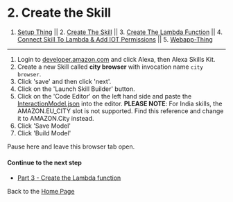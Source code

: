 # 2. Create the Skill <a id="title"></a>

1. [Setup Thing](../setup-thing/README.md#title) || 2. [Create The Skill](../update-shadow/PAGE2.md#title) || 3. [Create The Lambda Function](../update-shadow/PAGE3.md#title) || 4. [Connect Skill To Lambda & Add IOT Permissions](../update-shadow/PAGE4.md#title) || 5. [Webapp-Thing](../webapp-thing/README.md#title)

<hr />


1. Login to [developer.amazon.com](https://developer.amazon.com) and click Alexa, then Alexa Skills Kit.
1. Create a new Skill called **city browser** with invocation name `city browser`.
1. Click 'save' and then click 'next'.
1. Click on the 'Launch Skill Builder' button.
1. Click on the 'Code Editor' on the left hand side and paste the [InteractionModel.json](./speechAssets/InteractionModel.json) into the editor. **PLEASE NOTE**: For India skills, the AMAZON.EU_CITY slot is not supported.  Find this reference and change it to AMAZON.City instead. 
1. Click 'Save Model'
1. Click 'Build Model'


Pause here and leave this browser tab open.

#### Continue to the next step

 * [Part 3 - Create the Lambda function](./PAGE3.md#title)


Back to the [Home Page](../README.md#title)
